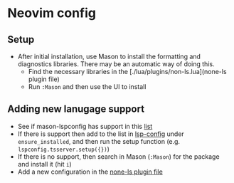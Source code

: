 # Neovim config

## Setup

- After initial installation, use Mason to install the formatting and diagnostics libraries. There may be an automatic way of doing this.
  - Find the necessary libraries in the [./lua/plugins/non-ls.lua](none-ls plugin file)
  - Run `:Mason` and then use the UI to install

## Adding new lanugage support

- See if mason-lspconfig has support in this [list](https://github.com/williamboman/mason-lspconfig.nvim?tab=readme-ov-file#available-lsp-servers)
- If there is support then add to the list in [lsp-config](./lua/plugins/lsp-config.lua) under `ensure_installed`, and then run the setup function (e.g. `lspconfig.tsserver.setup({})`)
- If there is no support, then search in Mason (`:Mason`) for the package and install it (hit `i`)
- Add a new configuration in the [none-ls plugin file](./lua/plugins/none-ls.lua)
